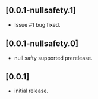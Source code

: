 ## [0.0.1-nullsafety.1]
 * Issue #1 bug fixed.

## [0.0.1-nullsafety.0]
 * null safty supported prerelease.

## [0.0.1]
 * initial release.
